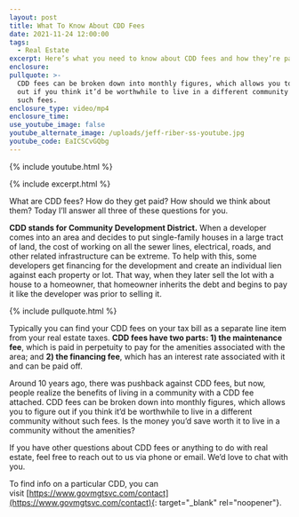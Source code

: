 ```yaml
---
layout: post
title: What To Know About CDD Fees
date: 2021-11-24 12:00:00
tags:
  - Real Estate
excerpt: Here’s what you need to know about CDD fees and how they’re paid.
enclosure:
pullquote: >-
  CDD fees can be broken down into monthly figures, which allows you to figure
  out if you think it’d be worthwhile to live in a different community without
  such fees.
enclosure_type: video/mp4
enclosure_time:
use_youtube_image: false
youtube_alternate_image: /uploads/jeff-riber-ss-youtube.jpg
youtube_code: EaICSCvGQbg
---
```

{% include youtube.html %}

{% include excerpt.html %}

What are CDD fees? How do they get paid? How should we think about them? Today I’ll answer all three of these questions for you.

**CDD stands for Community Development District.** When a developer comes into an area and decides to put single-family houses in a large tract of land, the cost of working on all the sewer lines, electrical, roads, and other related infrastructure can be extreme. To help with this, some developers get financing for the development and create an individual lien against each property or lot. That way, when they later sell the lot with a house to a homeowner, that homeowner inherits the debt and begins to pay it like the developer was prior to selling it.

{% include pullquote.html %}

Typically you can find your CDD fees on your tax bill as a separate line item from your real estate taxes. **CDD fees have two parts: 1) the maintenance fee**, which is paid in perpetuity to pay for the amenities associated with the area; and **2) the financing fee**, which has an interest rate associated with it and can be paid off.

Around 10 years ago, there was pushback against CDD fees, but now, people realize the benefits of living in a community with a CDD fee attached. CDD fees can be broken down into monthly figures, which allows you to figure out if you think it’d be worthwhile to live in a different community without such fees. Is the money you’d save worth it to live in a community without the amenities?

If you have other questions about CDD fees or anything to do with real estate, feel free to reach out to us via phone or email. We’d love to chat with you.

To find info on a particular CDD, you can visit&nbsp;[https://www.govmgtsvc.com/contact](https://www.govmgtsvc.com/contact){: target="_blank" rel="noopener"}.
